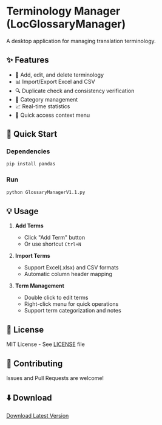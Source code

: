 # Terminology Manager (LocGlossaryManager)

A desktop application for managing translation terminology.

## ✨ Features

- 📝 Add, edit, and delete terminology
- 📊 Import/Export Excel and CSV
- 🔍 Duplicate check and consistency verification
- 📂 Category management
- 📈 Real-time statistics
- 🔄 Quick access context menu

## 🚀 Quick Start

### Dependencies

```bash
pip install pandas
```

### Run

```bash
python GlossaryManagerV1.1.py
```

## 💡 Usage

1. **Add Terms**
   - Click "Add Term" button
   - Or use shortcut `Ctrl+N`

2. **Import Terms**
   - Support Excel(.xlsx) and CSV formats
   - Automatic column header mapping

3. **Term Management**
   - Double click to edit terms
   - Right-click menu for quick operations
   - Support term categorization and notes

## 📄 License

MIT License - See [LICENSE](LICENSE) file

## 🤝 Contributing

Issues and Pull Requests are welcome!

## ⬇️ Download

[Download Latest Version](https://github.com/PeRoAixleft/LocGlossaryManager/releases/latest)
